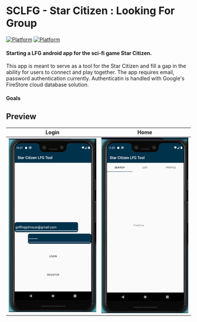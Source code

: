 # SCLFG - Star Citizen : Looking For Group
[![Platform](https://img.shields.io/badge/Platform-Android-brightgreen.svg)](#)      [![Platform](https://img.shields.io/badge/Language-Kotlin-yellowgreen.svg)](#)

#### Starting a LFG android app for the sci-fi game Star Citizen.
This app is meant to serve as a tool for the Star Citizen and fill a gap in the ability for users to connect and play together. The app requires email, password authentication currently. Authenticatin is handled with Google's FireStore cloud database solution. 

#### Goals

  
## Preview
Login                      |  Home
:-------------------------:|:-------------------------:
![](https://github.com/Cougargriff/SCLFG/blob/master/.images/lfgLogin.png)  |  ![](https://github.com/Cougargriff/SCLFG/blob/master/.images/lfgHome.png)
